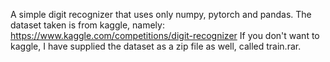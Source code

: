 A simple digit recognizer that uses only numpy, pytorch and pandas. 
The dataset taken is from kaggle, namely: https://www.kaggle.com/competitions/digit-recognizer
If you don't want to kaggle, I have supplied the dataset as a zip file as well, called train.rar.
